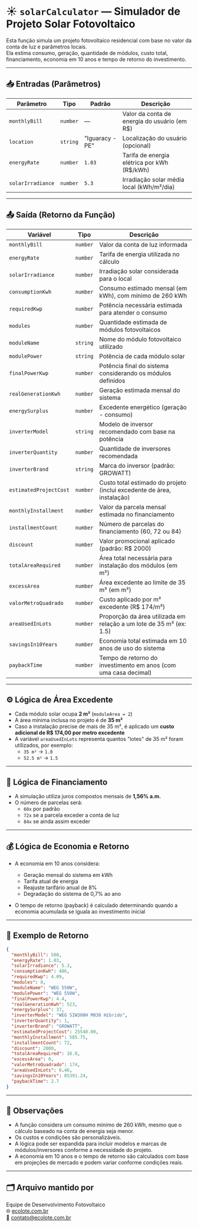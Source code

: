 # ☀️ `solarCalculator` — Simulador de Projeto Solar Fotovoltaico

Esta função simula um projeto fotovoltaico residencial com base no valor da conta de luz e parâmetros locais.  
Ela estima consumo, geração, quantidade de módulos, custo total, financiamento, economia em 10 anos e tempo de retorno do investimento.

---

## 📥 Entradas (Parâmetros)

| Parâmetro         | Tipo     | Padrão            | Descrição                                                                 |
|-------------------|----------|-------------------|---------------------------------------------------------------------------|
| `monthlyBill`     | `number` | —                 | Valor da conta de energia do usuário (em R$)                              |
| `location`        | `string` | "Iguaracy - PE"   | Localização do usuário (opcional)                                         |
| `energyRate`      | `number` | `1.03`            | Tarifa de energia elétrica por kWh (R$/kWh)                               |
| `solarIrradiance` | `number` | `5.3`             | Irradiação solar média local (kWh/m²/dia)                                 |

---

## 📤 Saída (Retorno da Função)

| Variável                 | Tipo     | Descrição                                                                 |
|--------------------------|----------|---------------------------------------------------------------------------|
| `monthlyBill`            | `number` | Valor da conta de luz informada                                          |
| `energyRate`             | `number` | Tarifa de energia utilizada no cálculo                                   |
| `solarIrradiance`        | `number` | Irradiação solar considerada para o local                                |
| `consumptionKwh`         | `number` | Consumo estimado mensal (em kWh), com mínimo de 260 kWh                  |
| `requiredKwp`            | `number` | Potência necessária estimada para atender o consumo                      |
| `modules`                | `number` | Quantidade estimada de módulos fotovoltaicos                             |
| `moduleName`             | `string` | Nome do módulo fotovoltaico utilizado                                    |
| `modulePower`            | `string` | Potência de cada módulo solar                                            |
| `finalPowerKwp`          | `number` | Potência final do sistema considerando os módulos definidos              |
| `realGenerationKwh`      | `number` | Geração estimada mensal do sistema                                       |
| `energySurplus`          | `number` | Excedente energético (geração - consumo)                                 |
| `inverterModel`          | `string` | Modelo de inversor recomendado com base na potência                      |
| `inverterQuantity`       | `number` | Quantidade de inversores recomendada                                     |
| `inverterBrand`          | `string` | Marca do inversor (padrão: GROWATT)                                      |
| `estimatedProjectCost`   | `number` | Custo total estimado do projeto (inclui excedente de área, instalação)   |
| `monthlyInstallment`     | `number` | Valor da parcela mensal estimada no financiamento                        |
| `installmentCount`       | `number` | Número de parcelas do financiamento (60, 72 ou 84)                       |
| `discount`               | `number` | Valor promocional aplicado (padrão: R$ 2000)                             |
| `totalAreaRequired`      | `number` | Área total necessária para instalação dos módulos (em m²)                |
| `excessArea`             | `number` | Área excedente ao limite de 35 m² (em m²)                                |
| `valorMetroQuadrado`     | `number` | Custo aplicado por m² excedente (R$ 174/m²)                              |
| `areaUsedInLots`         | `number` | Proporção da área utilizada em relação a um lote de 35 m² (ex: 1.5)      |
| `savingsIn10Years`       | `number` | Economia total estimada em 10 anos de uso do sistema                     |
| `paybackTime`            | `number` | Tempo de retorno do investimento em anos (com uma casa decimal)          |

---

## ⚙️ Lógica de Área Excedente

- Cada módulo solar ocupa **2 m²** (`moduleArea = 2`)
- A área mínima inclusa no projeto é de **35 m²**
- Caso a instalação precise de mais de 35 m², é aplicado um **custo adicional de R$ 174,00 por metro excedente**
- A variável `areaUsedInLots` representa quantos "lotes" de 35 m² foram utilizados, por exemplo:
  - `35 m²` → `1.0`
  - `52.5 m²` → `1.5`

---

## 💸 Lógica de Financiamento

- A simulação utiliza juros compostos mensais de **1,56% a.m.**
- O número de parcelas será:
  - `60x` por padrão
  - `72x` se a parcela exceder a conta de luz
  - `84x` se ainda assim exceder

---

## 💰 Lógica de Economia e Retorno

- A economia em 10 anos considera:
  - Geração mensal do sistema em kWh
  - Tarifa atual de energia
  - Reajuste tarifário anual de 8%
  - Degradação do sistema de 0,7% ao ano

- O tempo de retorno (payback) é calculado determinando quando a economia acumulada se iguala ao investimento inicial

---

## 📌 Exemplo de Retorno

```json
{
  "monthlyBill": 500,
  "energyRate": 1.03,
  "solarIrradiance": 5.3,
  "consumptionKwh": 486,
  "requiredKwp": 4.09,
  "modules": 8,
  "moduleName": "WEG 550W",
  "modulePower": "WEG 550W",
  "finalPowerKwp": 4.4,
  "realGenerationKwh": 523,
  "energySurplus": 37,
  "inverterModel": "WEG SIW300H M030 Híbrido",
  "inverterQuantity": 1,
  "inverterBrand": "GROWATT",
  "estimatedProjectCost": 25540.00,
  "monthlyInstallment": 585.75,
  "installmentCount": 72,
  "discount": 2000,
  "totalAreaRequired": 16.0,
  "excessArea": 0,
  "valorMetroQuadrado": 174,
  "areaUsedInLots": 0.46,
  "savingsIn10Years": 85391.24,
  "paybackTime": 2.7
}
```

---

## 🧠 Observações

- A função considera um consumo mínimo de 260 kWh, mesmo que o cálculo baseado na conta de energia seja menor.
- Os custos e condições são personalizáveis.
- A lógica pode ser expandida para incluir modelos e marcas de módulos/inversores conforme a necessidade do projeto.
- A economia em 10 anos e o tempo de retorno são calculados com base em projeções de mercado e podem variar conforme condições reais.

---

## 🗂 Arquivo mantido por
Equipe de Desenvolvimento Fotovoltaico  
🌐 [ecolote.com.br](https://ecolote.com.br)  
📧 [contato@ecolote.com.br](mailto:contato@ecolote.com.br)

